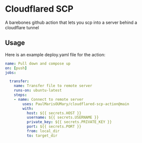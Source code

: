 # Cloudflared SCP

A barebones github action that lets you scp into a server behind a cloudflare tunnel

## Usage

Here is an example deploy.yaml file for the action:  
```yaml
name: Pull down and compose up
on: [push]
jobs:

  transfer:
    name: Transfer file to remote server
    runs-on: ubuntu-latest
    steps:
    - name: Connect to remote server
        uses: PaulMarisOUMary/cloudflared-scp-action@main
        with:
          host: ${{ secrets.HOST }}
          username: ${{ secrets.USERNAME }}
          private_key: ${{ secrets.PRIVATE_KEY }}
          port: ${{ secrets.PORT }}
          from: local_dir
          to: target_dir
```
